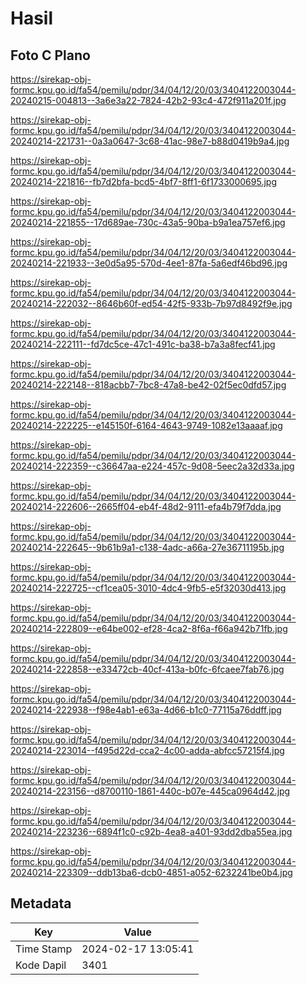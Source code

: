# Hasil

## Foto C Plano

https://sirekap-obj-formc.kpu.go.id/fa54/pemilu/pdpr/34/04/12/20/03/3404122003044-20240215-004813--3a6e3a22-7824-42b2-93c4-472f911a201f.jpg

https://sirekap-obj-formc.kpu.go.id/fa54/pemilu/pdpr/34/04/12/20/03/3404122003044-20240214-221731--0a3a0647-3c68-41ac-98e7-b88d0419b9a4.jpg

https://sirekap-obj-formc.kpu.go.id/fa54/pemilu/pdpr/34/04/12/20/03/3404122003044-20240214-221816--fb7d2bfa-bcd5-4bf7-8ff1-6f1733000695.jpg

https://sirekap-obj-formc.kpu.go.id/fa54/pemilu/pdpr/34/04/12/20/03/3404122003044-20240214-221855--17d689ae-730c-43a5-90ba-b9a1ea757ef6.jpg

https://sirekap-obj-formc.kpu.go.id/fa54/pemilu/pdpr/34/04/12/20/03/3404122003044-20240214-221933--3e0d5a95-570d-4ee1-87fa-5a6edf46bd96.jpg

https://sirekap-obj-formc.kpu.go.id/fa54/pemilu/pdpr/34/04/12/20/03/3404122003044-20240214-222032--8646b60f-ed54-42f5-933b-7b97d8492f9e.jpg

https://sirekap-obj-formc.kpu.go.id/fa54/pemilu/pdpr/34/04/12/20/03/3404122003044-20240214-222111--fd7dc5ce-47c1-491c-ba38-b7a3a8fecf41.jpg

https://sirekap-obj-formc.kpu.go.id/fa54/pemilu/pdpr/34/04/12/20/03/3404122003044-20240214-222148--818acbb7-7bc8-47a8-be42-02f5ec0dfd57.jpg

https://sirekap-obj-formc.kpu.go.id/fa54/pemilu/pdpr/34/04/12/20/03/3404122003044-20240214-222225--e145150f-6164-4643-9749-1082e13aaaaf.jpg

https://sirekap-obj-formc.kpu.go.id/fa54/pemilu/pdpr/34/04/12/20/03/3404122003044-20240214-222359--c36647aa-e224-457c-9d08-5eec2a32d33a.jpg

https://sirekap-obj-formc.kpu.go.id/fa54/pemilu/pdpr/34/04/12/20/03/3404122003044-20240214-222606--2665ff04-eb4f-48d2-9111-efa4b79f7dda.jpg

https://sirekap-obj-formc.kpu.go.id/fa54/pemilu/pdpr/34/04/12/20/03/3404122003044-20240214-222645--9b61b9a1-c138-4adc-a66a-27e36711195b.jpg

https://sirekap-obj-formc.kpu.go.id/fa54/pemilu/pdpr/34/04/12/20/03/3404122003044-20240214-222725--cf1cea05-3010-4dc4-9fb5-e5f32030d413.jpg

https://sirekap-obj-formc.kpu.go.id/fa54/pemilu/pdpr/34/04/12/20/03/3404122003044-20240214-222809--e64be002-ef28-4ca2-8f6a-f66a942b71fb.jpg

https://sirekap-obj-formc.kpu.go.id/fa54/pemilu/pdpr/34/04/12/20/03/3404122003044-20240214-222858--e33472cb-40cf-413a-b0fc-6fcaee7fab76.jpg

https://sirekap-obj-formc.kpu.go.id/fa54/pemilu/pdpr/34/04/12/20/03/3404122003044-20240214-222938--f98e4ab1-e63a-4d66-b1c0-77115a76ddff.jpg

https://sirekap-obj-formc.kpu.go.id/fa54/pemilu/pdpr/34/04/12/20/03/3404122003044-20240214-223014--f495d22d-cca2-4c00-adda-abfcc57215f4.jpg

https://sirekap-obj-formc.kpu.go.id/fa54/pemilu/pdpr/34/04/12/20/03/3404122003044-20240214-223156--d8700110-1861-440c-b07e-445ca0964d42.jpg

https://sirekap-obj-formc.kpu.go.id/fa54/pemilu/pdpr/34/04/12/20/03/3404122003044-20240214-223236--6894f1c0-c92b-4ea8-a401-93dd2dba55ea.jpg

https://sirekap-obj-formc.kpu.go.id/fa54/pemilu/pdpr/34/04/12/20/03/3404122003044-20240214-223309--ddb13ba6-dcb0-4851-a052-6232241be0b4.jpg


## Metadata

| Key        | Value               |
| ---------- | ------------------- |
| Time Stamp | 2024-02-17 13:05:41 |
| Kode Dapil | 3401                |



